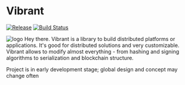 # Vibrant

[![Release](https://jitpack.io/v/vibrantkt/core.svg)](https://jitpack.io/#vibrantkt/core)
[![Build Status](https://travis-ci.org/vibrantkt/core.svg?branch=master)](https://travis-ci.org/vibrantkt/core)

![logo](https://psv4.userapi.com/c834702/u94437779/docs/d12/fb1e83d31141/vibrant2.png)
Hey there. Vibrant is a library to build distributed platforms or applications. It's good for distributed solutions and very customizable. Vibrant allows to modify almost everything - from hashing and signing algorithms to serialization and blockchain structure.

Project is in early development stage; global design and concept may change often
